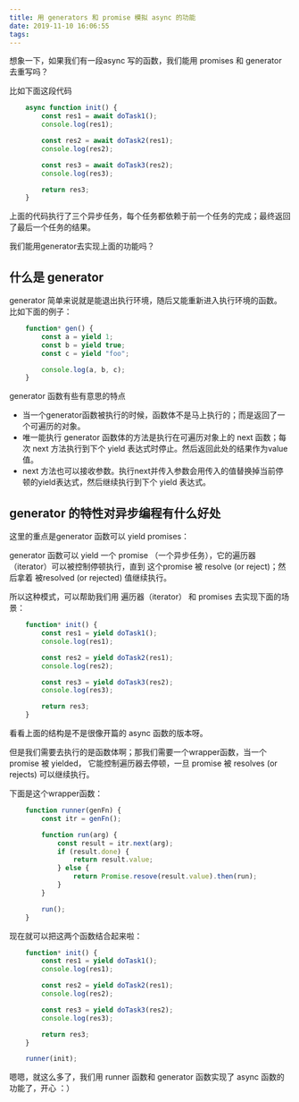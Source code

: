 ```yaml
---
title: 用 generators 和 promise 模拟 async 的功能
date: 2019-11-10 16:06:55
tags:
---
```


想象一下，如果我们有一段async 写的函数，我们能用 promises 和 generator 去重写吗？


比如下面这段代码

``` js
    async function init() {
        const res1 = await doTask1();
        console.log(res1);

        const res2 = await doTask2(res1);
        console.log(res2);

        const res3 = await doTask3(res2);
        console.log(res3);

        return res3;
    }
```

上面的代码执行了三个异步任务，每个任务都依赖于前一个任务的完成；最终返回了最后一个任务的结果。


我们能用generator去实现上面的功能吗？

## 什么是 generator
generator 简单来说就是能退出执行环境，随后又能重新进入执行环境的函数。
比如下面的例子：

```js
    function* gen() {
        const a = yield 1;
        const b = yield true;
        const c = yield "foo";

        console.log(a, b, c);
    }
```

generator 函数有些有意思的特点

* 当一个generator函数被执行的时候，函数体不是马上执行的；而是返回了一个可遍历的对象。
* 唯一能执行 generator 函数体的方法是执行在可遍历对象上的 next 函数；每次 next 方法执行到下个 yield 表达式时停止。然后返回此处的结果作为value 值。
* next 方法也可以接收参数。执行next并传入参数会用传入的值替换掉当前停顿的yield表达式，然后继续执行到下个 yield 表达式。


## generator 的特性对异步编程有什么好处

这里的重点是generator 函数可以 yield promises：

generator 函数可以 yield 一个 promise （一个异步任务），它的遍历器（iterator）可以被控制停顿执行，直到 这个promise 被 resolve (or reject)；然后拿着 被resolved (or rejected) 值继续执行。

所以这种模式，可以帮助我们用 遍历器（iterator） 和 promises 去实现下面的场景：

```js
    function* init() {
        const res1 = yield doTask1();
        console.log(res1);

        const res2 = yield doTask2(res1);
        console.log(res2);

        const res3 = yield doTask3(res2);
        console.log(res3);

        return res3;
    }
```

看看上面的结构是不是很像开篇的 async 函数的版本呀。

但是我们需要去执行的是函数体啊；那我们需要一个wrapper函数，当一个 promise 被 yielded， 它能控制遍历器去停顿，一旦 promise 被 resolves (or rejects) 可以继续执行。

下面是这个wrapper函数：

```js
    function runner(genFn) {
        const itr = genFn();

        function run(arg) {
            const result = itr.next(arg);
            if (result.done) {
                return result.value;
            } else {
                return Promise.resove(result.value).then(run);
            }
        }

        run();
    }
```


现在就可以把这两个函数结合起来啦：

```js
    function* init() {
        const res1 = yield doTask1();
        console.log(res1);

        const res2 = yield doTask2(res1);
        console.log(res2);

        const res3 = yield doTask3(res2);
        console.log(res3);

        return res3;
    }

    runner(init);
```

嗯嗯，就这么多了，我们用 runner 函数和 generator 函数实现了 async 函数的功能了，开心 ：）